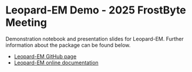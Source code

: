 # Leopard-EM Demo - 2025 FrostByte Meeting

Demonstration notebook and presentation slides for Leopard-EM. Further information about the package can be found below.

* [Leopard-EM GitHub page](https://github.com/Lucaslab-Berkeley/Leopard-EM)
* [Leopard-EM online documentation](https://lucaslab-berkeley.github.io/Leopard-EM/)

